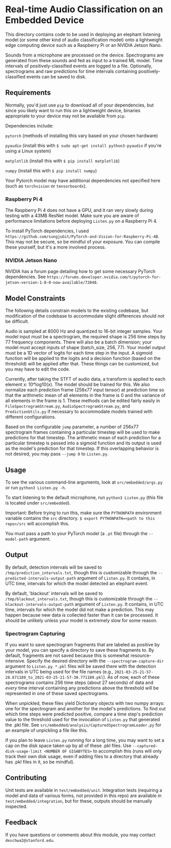 # Real-time Audio Classification on an Embedded Device

This directory contains code to be used in deploying an elephant listening model (or some other kind of audio 
classification model) onto a lightweight edge computing device such as a Raspberry Pi or an NVIDIA Jetson Nano.

Sounds from a microphone are processed on the device. Spectrograms are generated from these sounds and fed as input to
a trained ML model. Time intervals of positively-classified events are logged to a file. Optionally,
spectrograms and raw predictions for time intervals containing positively-classified events can be saved to disk.

## Requirements

Normally, you'd just use `pip` to download all of your dependencies, but since you likely want to
run this on a lightweight device, binaries appropriate to your device may not be available from `pip`.

Dependencies include:

`pytorch` (methods of installing this vary based on your chosen hardware)

`pyaudio` (install this with `$ sudo apt-get install python3-pyaudio` if you're using a Linux system)

`matplotlib` (install this with `$ pip install matplotlib`)

`numpy` (install this with `$ pip install numpy`)

Your Pytorch model may have additional dependencies not specified here (such as `torchvision` or `tensorboardx`).

### Raspberry Pi 4

The Raspberry Pi 4 does not have a GPU, and it ran very slowly during testing with a 43MB ResNet model. Make sure
you are aware of performance limitations before deploying `Listen.py` on a Raspberry Pi 4.

To install PyTorch dependencies, I used `https://github.com/sungjuGit/PyTorch-and-Vision-for-Raspberry-Pi-4B`.
This may not be secure, so be mindful of your exposure. You can compile these yourself,
but it's a more involved process.

### NVIDIA Jetson Nano

NVIDIA has a forum page detailing how to get some necessary PyTorch dependencies. See 
`https://forums.developer.nvidia.com/t/pytorch-for-jetson-version-1-8-0-now-available/72048`.

## Model Constraints

The following details constrain models to the existing codebase, but modification of the codebase
to accommodate slight differences should not be difficult.

Audio is sampled at 8000 Hz and quantized to 16-bit integer samples. Your model input must be a spectrogram,
the required shape is 256 time steps by 77 frequency components. There will also be a batch dimension;
your model must accept inputs of shape (batch_size, 256, 77). Your model output must be a 1D vector of logits for
each time step in the input. A sigmoid function will be applied to the logits and a decision function
(based on the threshold) will be applied after that. These things can be customized, but you may have to edit the code.

Currently, after taking the STFT of audio data, a transform is applied to each element x: 10*log10(x). The model should
be trained for this. We also normalize each prediction frame (256x77 input tensor) at prediction time so that
the arithmetic mean of all elements in the frame is 0 and the variance of all elements in the frame is 1. These methods
can be edited fairly easily in `FileSpectrogramStream.py`, `AudioSpectrogramStream.py`, and `PredictionUtils.py` if
necessary to accommodate models trained with different configurations.

Based on the configurable `jump` parameter, a number of 256x77 spectrogram frames containing a particular timestep will be used
to make predictions for that timestep. The arithmetic mean of each prediction for a particular timestep is passed into
a sigmoid function and its output is used as the model's prediction for that timestep. If this overlapping behavior is
not desired, you may pass `--jump 0` to `Listen.py`.

## Usage

To see the various command-line arguments, look at `src/embedded/args.py` or run `python3 Listen.py -h`.

To start listening to the default microphone, run `python3 Listen.py` (this file is located under `src/embedded`).

Important: Before trying to run this, make sure the `PYTHONPATH` environment variable contains the `src` directory.
`$ export PYTHONPATH=<path to this repo>/src` will accomplish this.

You must pass a path to your PyTorch model (a `.pt` file) through the `--model-path` argument.

## Output

By default, detection intervals will be saved to `/tmp/prediction_intervals.txt`, though this is customizable
through the `--predicted-intervals-output-path` argument of `Listen.py`. It contains,
in UTC time, intervals for which the model detected an elephant event.

By default, 'blackout' intervals will be saved to `/tmp/blackout_intervals.txt`, though this is customizable
through the `--blackout-intervals-output-path` argument of `Listen.py`. It contains,
in UTC time, intervals for which the model did not make a prediction. This may happen because new data is collected
faster than it can be processed. It should be unlikely unless your model is extremely slow for some reason.

### Spectrogram Capturing

If you want to save spectrogram fragments that are labeled as positive by your model, you can specify a directory to
save these fragments to. By default, fragments are not saved because this is somewhat resource-intensive. Specify
the desired directory with the `--spectrogram-capture-dir` argument to `Listen.py`. `*.pkl` files will be saved there
with the detection intervals in UTC being used for the file names 
(e.g., `2021-03-25-21-57-28.671189_to_2021-03-25-21-57-30.771189.pkl`). As of now, each of these spectrograms contains
256 time steps (about 27 seconds) of data and *every* time interval containing any predictions above the threshold
will be represented in one of these saved spectrograms.

When unpickled, these files yield Dictionary objects with two numpy arrays: one for the spectrogram and another for the
model's predictions. To find out which time steps were predicted positive, compare a time step's prediction value to the
threshold used for the invocation of `Listen.py` that generated the .pkl file. See 
`src/embedded/analysis/CapturedSpectrogramLoader.py` for an example of unpickling a file like this.

If you plan to leave `Listen.py` running for a long time, you may want to set a cap on the disk space taken up by all of
these .pkl files. Use `--captured-disk-usage-limit <NUMBER OF GIGABYTES>` to accomplish this (runs will only track 
their own disk usage, even if adding files to a directory that already has .pkl files in it, so be mindful).

## Contributing

Unit tests are available in `test/embedded/unit`. Integration tests (requiring a model and data of various forms,
not provided in this repo) are available in `test/embedded/integration`, but for these,
outputs should be manually inspected.

## Feedback

If you have questions or comments about this module, you may contact `deschwa2@stanford.edu`.